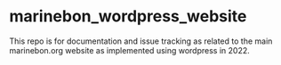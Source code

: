 # marinebon_wordpress_website

This repo is for documentation and issue tracking as related to the main marinebon.org website as implemented using wordpress in 2022.
